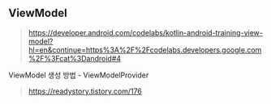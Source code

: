 

## ViewModel

> https://developer.android.com/codelabs/kotlin-android-training-view-model?hl=en&continue=https%3A%2F%2Fcodelabs.developers.google.com%2F%3Fcat%3Dandroid#4

ViewModel 생성 방법 - ViewModelProvider
> https://readystory.tistory.com/176

<!--stackedit_data:
eyJoaXN0b3J5IjpbNDE3NTc2ODI1XX0=
-->